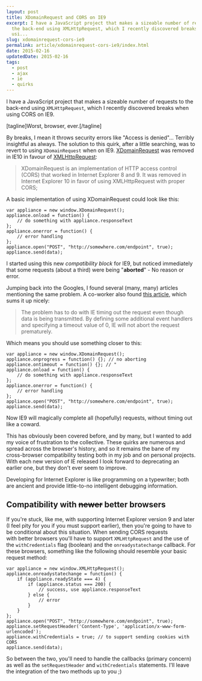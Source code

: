 ```yaml
---
layout: post
title: XDomainRequest and CORS on IE9
excerpt: I have a JavaScript project that makes a sizeable number of requests to
  the back-end using XMLHttpRequest, which I recently discovered breaks when
  usi...
slug: xdomainrequest-cors-ie9
permalink: article/xdomainrequest-cors-ie9/index.html
date: 2015-02-16
updatedDate: 2015-02-16
tags:
  - post
  - ajax
  - ie
  - quirks
---
```


I have a JavaScript project that makes a sizeable number of requests to the back-end using `XMLHttpRequest`, which I recently discovered breaks when using CORS on IE9.

[tagline]Worst, browser, ever.[/tagline]

By breaks, I mean it throws security errors like "Access is denied"... Terribly insightful as always. The solution to this quirk, after a little searching, was to revert to using `XDomainRequest` when on IE9\. [XDomainRequest](https://developer.mozilla.org/en-US/docs/Web/API/XDomainRequest) was removed in IE10 in favour of [XMLHttpRequest](https://developer.mozilla.org/en-US/docs/Web/API/XMLHttpRequest):

> XDomainRequest is an implementation of HTTP access control (CORS) that worked in Internet Explorer 8 and 9\. It was removed in Internet Explorer 10 in favor of using XMLHttpRequest with proper CORS;

A basic implementation of using XDomainRequest could look like this:

```
var appliance = new window.XDomainRequest();
appliance.onload = function() {
    // do something with appliance.responseText
};
appliance.onerror = function() {
    // error handling
};
appliance.open("POST", "http://somewhere.com/endpoint", true);
appliance.send(data);
```

I started using this new _compatibility block_ for IE9, but noticed immediately that some requests (about a third) were being "**aborted**" - No reason or error.

Jumping back into the Googles, I found several (many, many) articles mentioning the same problem. A co-worker also found [this article](http://cypressnorth.com/programming/internet-explorer-aborting-ajax-requests-fixed/), which sums it up nicely:

> The problem has to do with IE timing out the request even though data is being transmitted. By defining some additional event handlers and specifying a timeout value of 0, IE will not abort the request prematurely.

Which means you should use something closer to this:

```
var appliance = new window.XDomainRequest();
appliance.onprogress = function() {}; // no aborting
appliance.ontimeout = function() {}; // "
appliance.onload = function() {
    // do something with appliance.responseText
};
appliance.onerror = function() {
    // error handling
};
appliance.open("POST", "http://somewhere.com/endpoint", true);
appliance.send(data);
```

Now IE9 will magically complete all (hopefully) requests, without timing out like a coward.

This has obviously been covered before, and by many, but I wanted to add my voice of frustration to the collective. These quirks are numerous and spread across the browser's history, and so it remains the bane of my cross-browser compatibility testing both in my job and on personal projects. With each new version of IE released I look forward to deprecating an earlier one, but they don't ever seem to improve.

Developing for Internet Explorer is like programming on a typewriter; both are ancient and provide little-to-no intelligent debugging information.

## Compatibility with <del>newer</del> better browsers

If you're stuck, like me, with supporting Internet Explorer version 9 and later (I feel pity for you if you must support earlier), then you're going to have to be conditional about this situation. When sending CORS requests with better browsers you'll have to support `XMLHttpRequest` and the use of the `withCredentials` flag (boolean) and the `onreadystatechange` callback. For these browsers, something like the following should resemble your basic request method:

```
var appliance = new window.XMLHttpRequest();
appliance.onreadystatechange = function() {
    if (appliance.readyState === 4) {
        if (appliance.status === 200) {
            // success, use appliance.responseText
        } else {
            // error        
        }
    }
};
appliance.open("POST", "http://somewhere.com/endpoint", true);
appliance.setRequestHeader('Content-Type', 'application/x-www-form-urlencoded');
appliance.withCredentials = true; // to support sending cookies with CORS
appliance.send(data);
```

So between the two, you'll need to handle the callbacks (primary concern) as well as the `setRequestHeader` and `withCredentials` statements. I'll leave the integration of the two methods up to you ;)